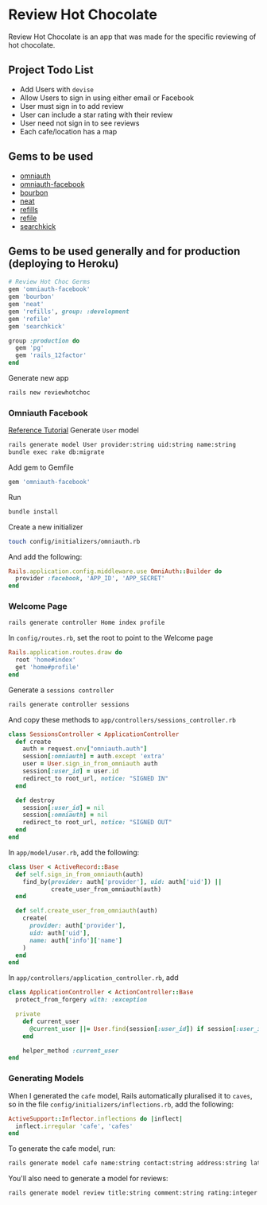 # Review Hot Chocolate
Review Hot Chocolate is an app that was made for the specific reviewing of hot chocolate.

## Project Todo List
* Add Users with `devise`
* Allow Users to sign in using either email or Facebook
* User must sign in to add review
* User can include a star rating with their review
* User need not sign in to see reviews
* Each cafe/location has a map

## Gems to be used
* [omniauth](https://github.com/intridea/omniauth)
* [omniauth-facebook](https://github.com/plataformatec/devise/wiki/OmniAuth:-Overview)
* [bourbon](https://github.com/thoughtbot/bourbon)
* [neat](https://github.com/thoughtbot/neat)
* [refills](http://github.com/thoughtbot/refills)
* [refile](https://github.com/refile/refile)
* [searchkick](https://github.com/ankane/searchkick)

## Gems to be used generally and for production (deploying to Heroku)
```ruby
# Review Hot Choc Germs
gem 'omniauth-facebook'
gem 'bourbon'
gem 'neat'
gem 'refills', group: :development
gem 'refile'
gem 'searchkick'

group :production do
  gem 'pg'
  gem 'rails_12factor'
end
```

Generate new app
```zsh
rails new reviewhotchoc
```
### Omniauth Facebook
[Reference Tutorial](https://www.youtube.com/watch?v=11BInedaQSo&ab_channel=Stuk.io)
Generate `User` model
```zsh
rails generate model User provider:string uid:string name:string
bundle exec rake db:migrate
```

Add gem to Gemfile
```ruby
gem 'omniauth-facebook'
```

Run
```zsh
bundle install
```

Create a new initializer
```zsh
touch config/initializers/omniauth.rb
```

And add the following:
```ruby
Rails.application.config.middleware.use OmniAuth::Builder do
  provider :facebook, 'APP_ID', 'APP_SECRET'
end
```

### Welcome Page
```zsh
rails generate controller Home index profile
```

In `config/routes.rb`, set the root to point to the Welcome page
```ruby
Rails.application.routes.draw do
  root 'home#index'
  get 'home#profile'
end
```

Generate a `sessions controller`
```zsh
rails generate controller sessions 
```

And copy these methods to `app/controllers/sessions_controller.rb`
```ruby
class SessionsController < ApplicationController
  def create
    auth = request.env["omniauth.auth"]
    session[:omniauth] = auth.except 'extra'
    user = User.sign_in_from_omniauth auth
    session[:user_id] = user.id
    redirect_to root_url, notice: "SIGNED IN"
  end

  def destroy
    session[:user_id] = nil
    session[:omniauth] = nil
    redirect_to root_url, notice: "SIGNED OUT"
  end
end
```

In `app/model/user.rb`, add the following:
```ruby
class User < ActiveRecord::Base
  def self.sign_in_from_omniauth(auth)
    find_by(provider: auth['provider'], uid: auth['uid']) ||
            create_user_from_omniauth(auth)
  end

  def self.create_user_from_omniauth(auth)
    create(
      provider: auth['provider'],
      uid: auth['uid'],
      name: auth['info']['name']
    )
  end
end
```

In `app/controllers/application_controller.rb`, add
```ruby
class ApplicationController < ActionController::Base
  protect_from_forgery with: :exception

  private
    def current_user
      @current_user ||= User.find(session[:user_id]) if session[:user_id]
    end

    helper_method :current_user
end

```

### Generating Models
When I generated the `cafe` model, Rails automatically pluralised it to `caves`, so in the file `config/initializers/inflections.rb`, add the following:
```ruby
ActiveSupport::Inflector.inflections do |inflect|
  inflect.irregular 'cafe', 'cafes'
end
```

To generate the cafe model, run:
```zsh
rails generate model cafe name:string contact:string address:string lat:float lng:float user:references
```

You'll also need to generate a model for reviews:
```zsh
rails generate model review title:string comment:string rating:integer cafe:references user:references
```